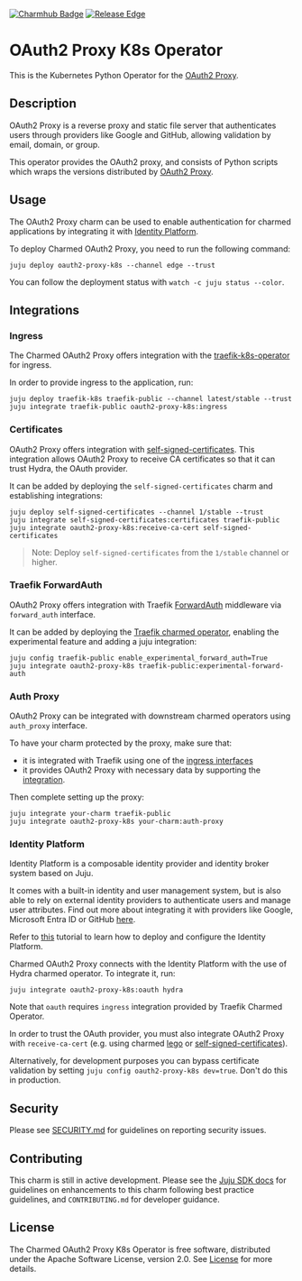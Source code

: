 [![Charmhub Badge](https://charmhub.io/oauth2-proxy-k8s/badge.svg)](https://charmhub.io/oauth2-proxy-k8s)
[![Release Edge](https://github.com/canonical/oauth2-proxy-k8s-operator/actions/workflows/publish_charm.yaml/badge.svg)](https://github.com/canonical/oauth2-proxy-k8s-operator/actions/workflows/publish_charm.yaml)

# OAuth2 Proxy K8s Operator

This is the Kubernetes Python Operator for the
[OAuth2 Proxy](https://oauth2-proxy.github.io/oauth2-proxy/).

## Description

OAuth2 Proxy is a reverse proxy and static file server that authenticates users
through providers like Google and GitHub, allowing validation by email, domain,
or group.

This operator provides the OAuth2 proxy, and consists of Python scripts which
wraps the versions distributed by
[OAuth2 Proxy](https://quay.io/repository/oauth2-proxy/oauth2-proxy?tab=tags&tag=latest).

## Usage

The OAuth2 Proxy charm can be used to enable authentication for charmed applications
by integrating it with [Identity Platform](https://charmhub.io/identity-platform).

To deploy Charmed OAuth2 Proxy, you need to run the following command:

```shell
juju deploy oauth2-proxy-k8s --channel edge --trust
```

You can follow the deployment status with `watch -c juju status --color`.

## Integrations

### Ingress

The Charmed OAuth2 Proxy offers integration with the [traefik-k8s-operator](https://github.com/canonical/traefik-k8s-operator) for ingress.

In order to provide ingress to the application, run:

```shell
juju deploy traefik-k8s traefik-public --channel latest/stable --trust
juju integrate traefik-public oauth2-proxy-k8s:ingress
```

### Certificates

OAuth2 Proxy offers integration with [self-signed-certificates](https://charmhub.io/self-signed-certificates).
This integration allows OAuth2 Proxy to receive CA certificates so that it can trust Hydra, the OAuth provider.

It can be added by deploying the `self-signed-certificates` charm and establishing integrations:

```commandline
juju deploy self-signed-certificates --channel 1/stable --trust
juju integrate self-signed-certificates:certificates traefik-public
juju integrate oauth2-proxy-k8s:receive-ca-cert self-signed-certificates
```

> Note: Deploy `self-signed-certificates` from the `1/stable` channel or higher.

### Traefik ForwardAuth

OAuth2 Proxy offers integration with
Traefik [ForwardAuth](https://doc.traefik.io/traefik/middlewares/http/forwardauth/)
middleware via `forward_auth` interface.

It can be added by deploying
the [Traefik charmed operator](https://charmhub.io/traefik-k8s), enabling the
experimental feature and adding a juju integration:

```shell
juju config traefik-public enable_experimental_forward_auth=True
juju integrate oauth2-proxy-k8s traefik-public:experimental-forward-auth
```

### Auth Proxy

OAuth2 Proxy can be integrated with downstream charmed operators
using `auth_proxy` interface.

To have your charm protected by the proxy, make sure that:

- it is integrated with Traefik using one of the [ingress interfaces](https://github.com/canonical/traefik-k8s-operator/tree/main/lib/charms/traefik_k8s)
- it provides OAuth2 Proxy with necessary data by supporting
  the [integration](https://github.com/canonical/oauth2-proxy-k8s-operator/blob/main/lib/charms/oauth2_proxy_k8s/v0/auth_proxy.py).

Then complete setting up the proxy:

```shell
juju integrate your-charm traefik-public
juju integrate oauth2-proxy-k8s your-charm:auth-proxy
```

### Identity Platform

Identity Platform is a composable identity provider and identity broker system based on Juju.

It comes with a built-in identity and user management system, but is also able to rely on external identity providers
to authenticate users and manage user attributes. Find out more about integrating it with providers like Google, Microsoft Entra ID
or GitHub [here](https://charmhub.io/identity-platform/docs/how-to/integrate-external-identity-provider).

Refer to [this](https://charmhub.io/topics/canonical-identity-platform/tutorials/e2e-tutorial) tutorial to learn how to deploy and configure the Identity Platform.

Charmed OAuth2 Proxy connects with the Identity Platform with the use of Hydra charmed
operator. To integrate it, run:

```shell
juju integrate oauth2-proxy-k8s:oauth hydra
```

Note that `oauth` requires `ingress` integration provided by Traefik Charmed Operator.

In order to trust the OAuth provider, you must also integrate OAuth2 Proxy
with `receive-ca-cert` (e.g. using charmed [lego](https://charmhub.io/lego) or [self-signed-certificates](https://charmhub.io/self-signed-certificates)).

Alternatively, for development purposes you can bypass certificate validation by setting `juju config oauth2-proxy-k8s dev=true`.
Don't do this in production.

## Security

Please see [SECURITY.md](https://github.com/canonical/oauth2-proxy-k8s-operator/blob/main/SECURITY.md)
for guidelines on reporting security issues.

## Contributing

This charm is still in active development. Please see the
[Juju SDK docs](https://juju.is/docs/sdk) for guidelines on enhancements to this
charm following best practice guidelines, and `CONTRIBUTING.md` for developer
guidance.

## License

The Charmed OAuth2 Proxy K8s Operator is free software, distributed under the
Apache Software License, version 2.0. See [License](LICENSE) for more details.
